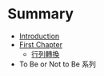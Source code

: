 # Summary

* [Introduction](README.md)
* [First Chapter](chapter1.md)
   * [行列轉換](xing_lie_zhuan_huan.md)
* To Be or Not to Be 系列

